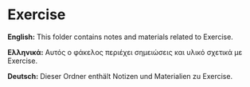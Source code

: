 # Exercise

**English:** This folder contains notes and materials related to Exercise.

**Ελληνικά:** Αυτός ο φάκελος περιέχει σημειώσεις και υλικό σχετικά με Exercise.

**Deutsch:** Dieser Ordner enthält Notizen und Materialien zu Exercise.
